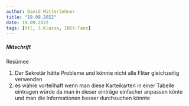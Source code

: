 ```yaml
---
author: David Mitterlehner
title: "19.09.2022"
date: 19.09.2022
tags: [htl, 3.Klasse, INSY-Tanz]
---
```


##### Mitschrift
Resümee
1. Der Sekretär hätte Probleme und könnte nicht alle Fliter gleichzeitig verwenden
2. es währe vorteilhaft wenn man diese Karteikarten in einer Tabelle eintragen würde da man in dieser einträge einfacher anpassen könte und man die Informationen besser durchsuchen könnte